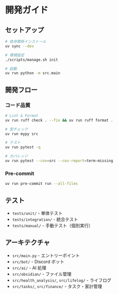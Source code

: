 # 開発ガイド

## セットアップ

```bash
# 依存関係インストール
uv sync --dev

# 環境設定
./scripts/manage.sh init

# 起動
uv run python -m src.main
```

## 開発フロー

### コード品質

```bash
# Lint & Format
uv run ruff check . --fix && uv run ruff format .

# 型チェック
uv run mypy src

# テスト
uv run pytest -q

# カバレッジ
uv run pytest --cov=src --cov-report=term-missing
```

### Pre-commit

```bash
uv run pre-commit run --all-files
```

## テスト

- `tests/unit/` - 単体テスト
- `tests/integration/` - 統合テスト
- `tests/manual/` - 手動テスト（個別実行）

## アーキテクチャ

- `src/main.py` - エントリーポイント
- `src/bot/` - Discord ボット
- `src/ai/` - AI 処理
- `src/obsidian/` - ファイル管理
- `src/health_analysis/`, `src/lifelog/` - ライフログ
- `src/tasks/`, `src/finance/` - タスク・家計管理
